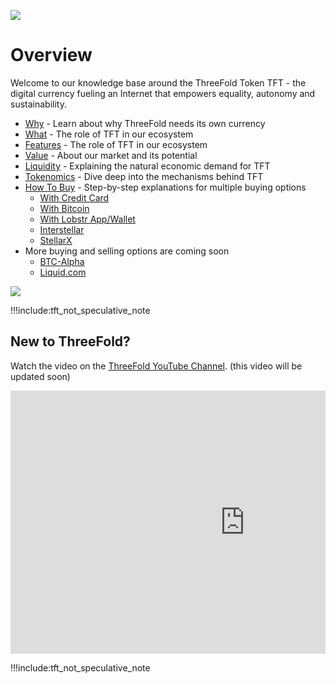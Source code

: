 
![](./img/token_internet.png)

# Overview

Welcome to our knowledge base around the ThreeFold Token TFT - the digital currency fueling an Internet that empowers equality, autonomy and sustainability.

- [Why](token_why.md) -  Learn about why ThreeFold needs its own currency
- [What](token_what.md) - The role of TFT in our ecosystem
- [Features](token_features.md) - The role of TFT in our ecosystem
- [Value](tf_grid_valuation.md) - About our market and its potential
- [Liquidity](token_liquidity.md) - Explaining the natural economic demand for TFT
- [Tokenomics](tokenomics.md) - Dive deep into the mechanisms behind TFT
- [How To Buy](how_to_buy_and_sell.md) - Step-by-step explanations for multiple buying options
   - [With Credit Card](tft_mazraa.md)
   - [With Bitcoin](tft_with_btc.md)
   - [With Lobstr App/Wallet](cc_buytft_lobstr_wallet.md)
   - [Interstellar](tft_interstellar.md)
   - [StellarX](cc_buytft_stellarx.md)
- More buying and selling options are coming soon
   - [BTC-Alpha](tft_btc_alpha.md)
   - [Liquid.com](tft_liquid.md)

![](./img/token_fundementals.png)

!!!include:tft_not_speculative_note

## New to ThreeFold?

Watch the video on the [ThreeFold YouTube Channel](https://www.youtube.com/channel/UCKMNPuhs-8tHYfGd92krC8w). (this video will be updated soon)

<div style="overflow:hidden;">
   <iframe width="750" height="421" src="https://www.youtube.com/embed/4exjbFvnGkk" frameborder="0" allow="accelerometer; autoplay; encrypted-media; gyroscope; picture-in-picture" allowfullscreen></iframe>
</div>


!!!include:tft_not_speculative_note

